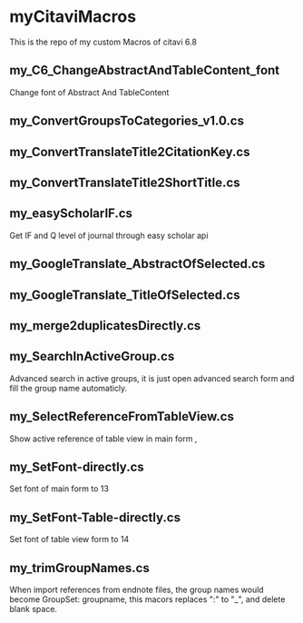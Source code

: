 # myCitaviMacros
This is the repo of my custom Macros of citavi 6.8

## my_C6_ChangeAbstractAndTableContent_font
Change font of Abstract And TableContent


## my_ConvertGroupsToCategories_v1.0.cs


## my_ConvertTranslateTitle2CitationKey.cs

## my_ConvertTranslateTitle2ShortTitle.cs

## my_easyScholarIF.cs
Get IF and Q level of journal through easy scholar api

## my_GoogleTranslate_AbstractOfSelected.cs

## my_GoogleTranslate_TitleOfSelected.cs

## my_merge2duplicatesDirectly.cs

## my_SearchInActiveGroup.cs
Advanced search in active groups, it is just open advanced search form and fill the group name automaticly.

## my_SelectReferenceFromTableView.cs
Show active reference of table view in main form , 

## my_SetFont-directly.cs
Set font of main form to 13

## my_SetFont-Table-directly.cs
Set font of table view form to 14

## my_trimGroupNames.cs
When import references from endnote files, the group names would become GroupSet: groupname, this macors replaces ":" to "_", and delete blank space.
